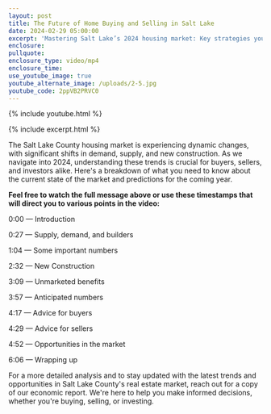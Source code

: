 ```yaml
---
layout: post
title: The Future of Home Buying and Selling in Salt Lake
date: 2024-02-29 05:00:00
excerpt: 'Mastering Salt Lake’s 2024 housing market: Key strategies you need.'
enclosure:
pullquote:
enclosure_type: video/mp4
enclosure_time:
use_youtube_image: true
youtube_alternate_image: /uploads/2-5.jpg
youtube_code: 2ppVB2PRVC0
---
```

{% include youtube.html %}

{% include excerpt.html %}

The Salt Lake County housing market is experiencing dynamic changes, with significant shifts in demand, supply, and new construction. As we navigate into 2024, understanding these trends is crucial for buyers, sellers, and investors alike. Here's a breakdown of what you need to know about the current state of the market and predictions for the coming year.

**Feel free to watch the full message above or use these timestamps that will direct you to various points in the video:**

0:00 — Introduction

0:27 — Supply, demand, and builders

1:04 — Some important numbers

2:32 — New Construction

3:09 — Unmarketed benefits

3:57 — Anticipated numbers

4:17 — Advice for buyers

4:29 — Advice for sellers

4:52 — Opportunities in the market

6:06 — Wrapping up

For a more detailed analysis and to stay updated with the latest trends and opportunities in Salt Lake County's real estate market, reach out for a copy of our economic report. We're here to help you make informed decisions, whether you're buying, selling, or investing.